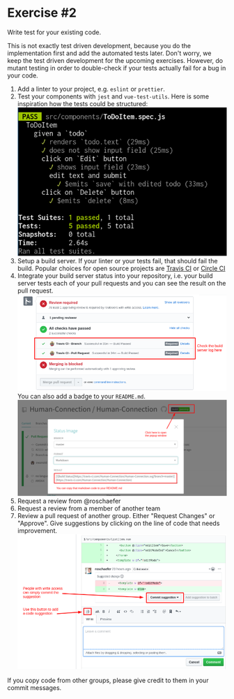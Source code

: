 # Exercise \#2

Write test for your existing code.

This is not exactly test driven development, because you do the implementation
first and add the automated tests later. Don't worry, we keep the test driven
development for the upcoming exercises. However, do mutant testing in order to
double-check if your tests actually fail for a bug in your code.

1. Add a linter to your project, e.g. `eslint` or `prettier`.
2. Test your components with `jest` and `vue-test-utils`. Here is some
   inspiration how the tests could be structured:
   ![Terminal output](./terminal.png)
3. Setup a build server. If your linter or your tests fail, that should fail the
   build. Popular choices for open source projects are [Travis CI](https://travis-ci.com/)
   or [Circle CI](https://circleci.com/)
4. Integrate your build server status into your repository, i.e. your build
   server tests each of your pull requests and you can see the result on the
   pull request.
   ![Github checks](./build-server-checks.png)
   You can also add a badge to your `README.md`.
   ![Build server badge](./build-server-badge.png)
5. Request a review from @roschaefer
6. Request a review from a member of another team
7. Review a pull request of another group. Either "Request Changes" or
   "Approve". Give suggestions by clicking on the line of code that needs
   improvement.
   ![Give code suggestions](./code-suggestions.png)


If you copy code from other groups, please give credit to them in your commit
messages.
